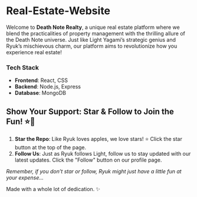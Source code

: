 # Real-Estate-Website
Welcome to **Death Note Realty**, a unique real estate platform where we blend the practicalities of property management with the thrilling allure of the Death Note universe. Just like Light Yagami’s strategic genius and Ryuk’s mischievous charm, our platform aims to revolutionize how you experience real estate!

### Tech Stack

- **Frontend**: React, CSS
- **Backend**: Node.js, Express
- **Database**: MongoDB

## Show Your Support: Star & Follow to Join the Fun! ⭐👣

1. **Star the Repo**: Like Ryuk loves apples, we love stars! ⭐ Click the star button at the top of the page.
2. **Follow Us**: Just as Ryuk follows Light, follow us to stay updated with our latest updates. Click the "Follow" button on our profile page.

*Remember, if you don’t star or follow, Ryuk might just have a little fun at your expense...*

Made with a whole lot of dedication. ✨
